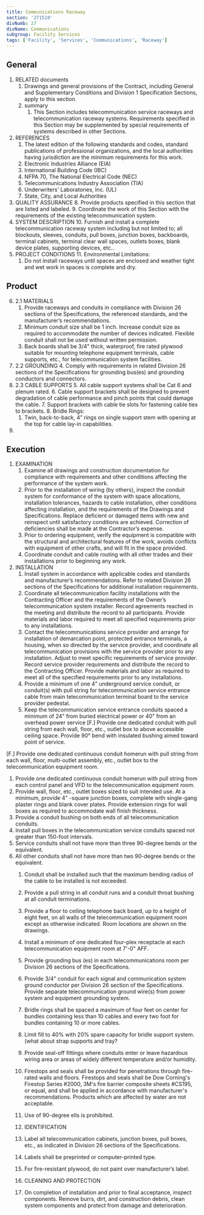 ```yaml
---
title: Communications Raceway
section: '271510'
divNumb: 27
divName: Communications
subgroup: Facility Services
tags: ['Facility', 'Services', 'Communications', 'Raceway']
---
```


## General

1. RELATED documents
   1. Drawings and general provisions of the Contract, including General and Supplementary Conditions and Division 1 Specification Sections, apply to this section.
   2. summary
      1. This Section includes telecommunication service raceways and telecommunication raceway systems. Requirements specified in this Section may be supplemented by special requirements of systems described in other Sections.
2. REFERENCES
   1. The latest edition of the following standards and codes, standard publications of professional organizations, and the local authorities having jurisdiction are the minimum requirements for this work.
   2. Electronic Industries Alliance (EIA)
   3. International Building Code (IBC)
   4. NFPA 70, The National Electrical Code (NEC)
   5. Telecommunications Industry Association (TIA)
   6. Underwriters' Laboratories, Inc. (UL)
   7. State, City, and Local Authorities
3. QUALITY ASSURANCE
   8. Provide products specified in this section that are listed and labeled.
   9. Coordinate the work of this Section with the requirements of the existing telecommunication system.
4. SYSTEM DESCRIPTION
   10. Furnish and install a complete telecommunication raceway system including but not limited to; all blockouts, sleeves, conduits, pull boxes, junction boxes, backboards, terminal cabinets, terminal clear wall spaces, outlets boxes, blank device plates, supporting devices, etc..
5. PROJECT CONDITIONS
   11. Environmental Limitations:
      1. Do not install raceways until spaces are enclosed and weather tight and wet work in spaces is complete and dry.
## Product

6. 2.1 MATERIALS
   1. Provide raceways and conduits in compliance with Division 26 sections of the Specifications, the referenced standards, and the manufacturer’s recommendations. 
   2. Minimum conduit size shall be 1 inch. Increase conduit size as required to accommodate the number of devices indicated. Flexible conduit shall not be used without written permission.
   3. Back boards shall be 3/4" thick, waterproof, fire rated plywood suitable for mounting telephone equipment terminals, cable supports, etc., for telecommunication system facilities. 
7. 2.2 GROUNDING
   4. Comply with requirements in related Division 26 sections of the Specifications for grounding bus(es) and grounding conductors and connectors.
8. 2.3 CABLE SUPPORTS
   5. All cable support systems shall be Cat 6 and plenum rated. 
   6. Cable support brackets shall be designed to prevent degradation of cable performance and pinch points that could damage the cable.
   7. Support brackets with cable tie slots for fastening cable ties to brackets.
   8. Bridle Rings:
      1. Twin, back-to-back, 4” rings on single support stem with opening at the top for cable lay-in capabilities.
9. 

## Execution

1. EXAMINATION
   1. Examine all drawings and construction documentation for compliance with requirements and other conditions affecting the performance of the system work.
   1. Prior to the installation of wiring (by others), inspect the conduit system for conformance of the system with space allocations, installation tolerances, hazards to cable installation, other conditions affecting installation, and the requirements of the Drawings and Specifications. Replace deficient or damaged items with new and reinspect until satisfactory conditions are achieved. Correction of deficiencies shall be made at the Contractor’s expense.
   1. Prior to ordering equipment, verify the equipment is compatible with the structural and architectural features of the work, avoids conflicts with equipment of other crafts, and will fit in the space provided.
   1. Coordinate conduit and cable routing with all other trades and their installations prior to beginning any work.
1. INSTALLATION
   1. Install system in accordance with applicable codes and standards and manufacturer’s recommendations. Refer to related Division 26 sections of the Specifications for additional installation requirements.
   1. Coordinate all telecommunication facility installations with the Contracting Officer and the requirements of the Owner’s telecommunication system installer. Record agreements reached in the meeting and distribute the record to all participants. Provide materials and labor required to meet all specified requirements prior to any installations.
   1. Contact the telecommunications service provider and arrange for installation of demarcation point, protected entrance terminals, a housing, when so directed by the service provider, and coordinate all telecommunication provisions with the service provider prior to any installation. Adjust to meet specific requirements of service provider. Record service provider requirements and distribute the record to the Contracting Officer. Provide materials and labor as required to meet all of the specified requirements prior to any installations.
   1. Provide a minimum of one 4” underground service conduit, or conduit(s) with pull string for telecommunication service entrance cable from main telecommunication terminal board to the service provider pedestal. 
   1. Keep the telecommunication service entrance conduits spaced a minimum of 24" from buried electrical power or 40" from an overhead power service
[F.] Provide one dedicated conduit with pull string from each wall, floor, etc., outlet box to above accessible ceiling space. Provide 90° bend with insulated bushing aimed toward point of service. 

[F.] Provide one dedicated continuous conduit homerun with pull string from each wall, floor, multi-outlet assembly, etc., outlet box to the telecommunication equipment room. 
   1. Provide one dedicated continuous conduit homerun with pull string from each control panel and VFD to the telecommunication equipment room.
   1. Provide wall, floor, etc., outlet boxes sized to suit intended use. At a minimum, provide 4" -square junction boxes, complete with single-gang plaster rings and blank cover plates. Provide extension rings for wall boxes as required to accommodate wall finish thickness.
   1. Provide a conduit bushing on both ends of all telecommunication conduits.
   1. Install pull boxes in the telecommunication service conduits spaced not greater than 150-foot intervals. 
1. Service conduits shall not have more than three 90-degree bends or the equivalent.
2. All other conduits shall not have more than two 90-degree bends or the equivalent.
   1. Conduit shall be installed such that the maximum bending radius of the cable to be installed is not exceeded.
   1. Provide a pull string in all conduit runs and a conduit throat bushing at all conduit terminations.
   1. Provide a floor to ceiling telephone back board, up to a height of eight feet, on all walls of the telecommunication equipment room except as otherwise indicated. Room locations are shown on the drawings. 
   1. Install a minimum of one dedicated four-plex receptacle at each telecommunication equipment room at 7'-0" AFF. 
   1. Provide grounding bus (es) in each telecommunications room per Division 26 sections of the Specifications. 
   1. Provide 3/4" conduit for each signal and communication system ground conductor per Division 26 section of the Specifications. Provide separate telecommunication ground wire(s) from power system and equipment grounding system. 
   1. Bridle rings shall be spaced a maximum of four feet on center for bundles containing less than 10 cables and every two foot for bundles containing 10 or more cables.
   1. Limit fill to 40% with 20% spare capacity for bridle support system. (what about strap supports and tray? 
   1. Provide seal-off fittings where conduits enter or leave hazardous wiring area or areas of widely different temperature and/or humidity.
   1. Firestops and seals shall be provided for penetrations through fire-rated walls and floors. Firestops and seals shall be Dow Corning's Firestop Series #2000, 3M's fire barrier composite sheets #CS195, or equal, and shall be applied in accordance with manufacturer's recommendations. Products which are affected by water are not acceptable.
   1. Use of 90-degree ells is prohibited.

	1. IDENTIFICATION
   1. Label all telecommunication cabinets, junction boxes, pull boxes, etc., as indicated in Division 26 sections of the Specifications. 
   1. Labels shall be preprinted or computer-printed type.
   1. For fire-resistant plywood, do not paint over manufacturer’s label.

	1. CLEANING AND PROTECTION
   1. On completion of installation and prior to final acceptance, inspect components. Remove burrs, dirt, and construction debris, clean system components and protect from damage and deterioration.

